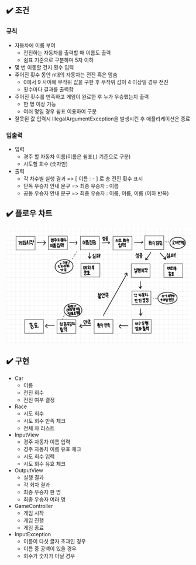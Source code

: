 ## :heavy_check_mark: 조건

### 규칙
- 자동차에 이름 부여
    - 전진하는 자동차를 출력할 때 이름도 출력
    - 쉼표 기준으로 구분하며 5자 이하
- 몇 번 이동할 건지 횟수 입력
- 주어진 횟수 동안 n대의 자동차는 전진 혹은 멈춤
    - 0에서 9 사이에 무작위 값을 구한 후 무작위 값이 4 이상일 경우 전진
    - 횟수마다 결과를 출력함
- 주어진 횟수를 만족하고 게임이 완료한 후 누가 우승했는지 출력
    - 한 명 이상 가능
    - 여러 명일 경우 쉼표 이용하여 구분
- 잘못된 값 입력시 IllegalArgumentException을 발생시킨 후 애플리케이션은 종료

### 입출력
- 입력
  - 경주 할 자동차 이름(이름은 쉼표(,) 기준으로 구분)
  - 시도할 회수 (숫자만)
- 출력
    - 각 차수별 실행 결과 =>  [ 이름 : - ] 로 총 전진 횟수 표시
    - 단독 우승자 안내 문구 => 최종 우승자 : 이름
    - 공동 우승자 안내 문구 => 최종 우승자 : 이름, 이름, 이름 (이하 반복)

 
## :heavy_check_mark: 플로우 차트
![flow](./racingcar-flow.jpg)

## :heavy_check_mark: 구현
- Car
    - 이름
    - 전진 회수
    - 전진 여부 결정
- Race
    - 시도 회수
    - 시도 회수 만족 체크
    - 전체 차 리스트
- InputView
    - 경주 자동차 이름 입력
    - 경주 자동차 이름 유효 체크
    - 시도 회수 입력
    - 시도 회수 유효 체크
- OutputView
    - 실행 결과
    - 각 회차 결과
    - 최종 우승자 한 명
    - 최종 우승자 여러 명
- GameController
    - 게임 시작
    - 게임 진행
    - 게임 종료
- InputException
  - 이름이 다섯 글자 초과인 경우
  - 이름 중 공백이 있을 경우
  - 회수가 숫자가 아닐 경우
  

